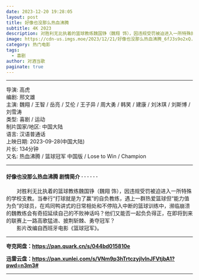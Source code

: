 ```yaml
---
date: 2023-12-20 19:28:05
layout: post
title: 好像也没那么热血沸腾
subtitle: 4K 2023
description: 对胜利无比执着的篮球教练魏国铮（魏翔 饰），因违规受罚被迫进入一所特殊的学校支教。当奉行“打球就是为了赢”的自负教练，遇上一群热爱篮球但“能力值为负”的球员，在鸡同鸭讲式的日常相处和不停陷入中断的篮球训练中...
image: https://cdn-us.imgs.moe/2023/12/21/好像也没那么热血沸腾_6fJ3s9o2xQ.webp
category: 热门电影
tags:
  - 喜剧
author: 对酒当歌
paginate: true
---
```


---

导演: 高虎  
编剧: 邢文雄  
主演: 魏翔 / 王智 / 岳亮 / 艾伦 / 王子异 / 周大勇 / 韩笑 / 建康 / 刘沐琪 / 刘斯博 / 刘雪涛  
类型: 喜剧 / 运动  
制片国家/地区: 中国大陆  
语言: 汉语普通话  
上映日期: 2023-09-28(中国大陆)  
片长: 134分钟  
又名: 热血沸腾 / 篮球冠军 中国版 / Lose to Win / Champion  

---

#### 好像也没那么热血沸腾 剧情简介 · · · · · ·

　　对胜利无比执着的篮球教练魏国铮（魏翔 饰），因违规受罚被迫进入一所特殊的学校支教。当奉行“打球就是为了赢”的自负教练，遇上一群热爱篮球但“能力值为负”的球员，在鸡同鸭讲式的日常相处和不停陷入中断的篮球训练中，濒临崩溃的魏教练会有奇招延续自己的不败神话吗？他们又能否一起负负得正，在即将到来的联赛上一路高歌猛进、披荆斩棘、勇夺冠军？  
　　影片改编自西班牙电影《篮球冠军》。

---

**夸克网盘：<https://pan.quark.cn/s/044bd015810e>**

**迅雷云盘：<https://pan.xunlei.com/s/VNm9p3hTrtczyjlvlnJFVtjbA1?pwd=n3m3#>**

---
